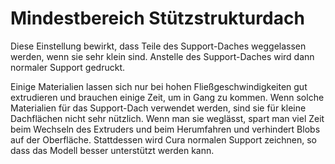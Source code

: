 Mindestbereich Stützstrukturdach
====
Diese Einstellung bewirkt, dass Teile des Support-Daches weggelassen werden, wenn sie sehr klein sind. Anstelle des Support-Daches wird dann normaler Support gedruckt.

Einige Materialien lassen sich nur bei hohen Fließgeschwindigkeiten gut extrudieren und brauchen einige Zeit, um in Gang zu kommen. Wenn solche Materialien für das Support-Dach verwendet werden, sind sie für kleine Dachflächen nicht sehr nützlich. Wenn man sie weglässt, spart man viel Zeit beim Wechseln des Extruders und beim Herumfahren und verhindert Blobs auf der Oberfläche. Stattdessen wird Cura normalen Support zeichnen, so dass das Modell besser unterstützt werden kann.